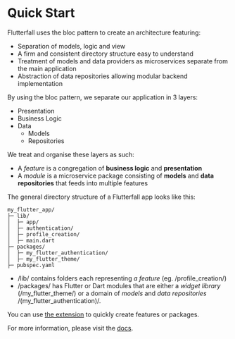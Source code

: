 # Quick Start

Flutterfall uses the bloc pattern to create an architecture featuring:

- Separation of models, logic and view
- A firm and consistent directory structure easy to understand
- Treatment of models and data providers as microservices separate from the main application
- Abstraction of data repositories allowing modular backend implementation

By using the bloc pattern, we separate our application in 3 layers:
* Presentation
* Business Logic
* Data
	* Models
	* Repositories

We treat and organise these layers as such:
* A *feature* is a congregation of **business logic** and **presentation**
* A *module* is a microservice package consisting of **models** and **data repositories** that feeds into multiple features

The general directory structure of a Flutterfall app looks like this:

```
my_flutter_app/
├─ lib/
│  ├─ app/
│  ├─ authentication/
│  ├─ profile_creation/
│  ├─ main.dart
├─ packages/
│  ├─ my_flutter_authentication/
│  ├─ my_flutter_theme/
├─ pubspec.yaml
```

* /lib/ contains folders each representing *a feature* (eg. /profile_creation/)
* /packages/ has Flutter or Dart modules that are either a *widget library* (/my_flutter_theme/) or a domain of *models* and *data repositories* /(my_flutter_authentication)/.

You can use [the extension](https://github.com/nathanielxd/flutterfall/master/extensions/vscode) to quickly create features or packages.

For more information, please visit the [docs](https://github.com/nathanielxd/flutterfall/blob/master/docs/DOCS.md).